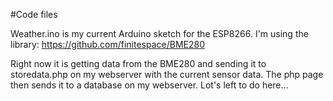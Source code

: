 #Code files

Weather.ino is my current Arduino sketch for the ESP8266. I'm using the library: https://github.com/finitespace/BME280

Right now it is getting data from the BME280 and sending it to storedata.php on my webserver with the current sensor data. The php page then sends it to a database on my webserver. Lot's left to do here...

